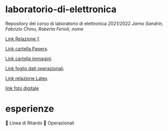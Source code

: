 # laboratorio-di-elettronica
Repository del corso di laboratorio di elettronica 2021/2022
*Jarno Sandrin, Fabrizio Chinu, Roberta Ferioli, nome*

 [Link Relazione 1](https://docs.google.com/document/d/1uCZw5_m_oM5hC9WFaPx_IHqI_mdPJ57idHaz5651o_U/edit?usp=sharing).
 
 [Link cartella Papers](https://drive.google.com/drive/folders/1-6_dya6fJyTzA0Ef4PeTfqoZy-eUgrJy?usp=sharing).
 
[Link cartella immagini](https://drive.google.com/drive/folders/1-aJtzV9xPFhFakpdX0p3cY-f668Xl1HV).

[Link foglio dati operazionali](https://docs.google.com/spreadsheets/d/1NgbLiS59NgVmHhE25dY5EEuMXuLJqpb3E43U6sZ8Y8k/edit#gid=0).

[Link relazione Latex](https://www.overleaf.com/project/6165baae84acc5114b894a31).

[link foto digitale](https://drive.google.com/drive/folders/1mcOOhIOX-m9tCeDRskMS2wCfePsndnx_?usp=sharing)

# esperienze
🔳 Linea di Ritardo
🔳 Operazionali



